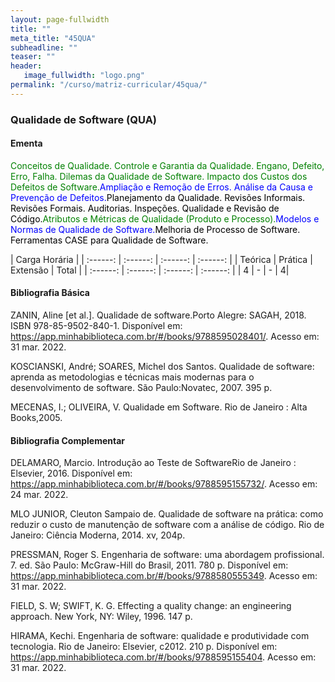 ```yaml
---
layout: page-fullwidth
title: ""
meta_title: "45QUA"
subheadline: ""
teaser: ""
header:
   image_fullwidth: "logo.png"
permalink: "/curso/matriz-curricular/45qua/"
---
```


### **Qualidade de Software (QUA)**

#### **Ementa**

<class style="color: green">Conceitos de Qualidade. Controle e Garantia da Qualidade. Engano, Defeito, Erro, Falha. Dilemas da Qualidade de Software. Impacto dos Custos dos Defeitos de Software.</class><class style="color: blue">Ampliação e Remoção de Erros. Análise da Causa e Prevenção de Defeitos.</class><class style="color: black">Planejamento da Qualidade. Revisões Informais. Revisões Formais. Auditorias. Inspeções. Qualidade e Revisão de Código.</class><class style="color: green">Atributos e Métricas de Qualidade (Produto e Processo).</class><class style="color: blue">Modelos e Normas de Qualidade de Software.</class><class style="color: black">Melhoria de Processo de Software. Ferramentas CASE para Qualidade de Software.</class> 

| Carga Horária | 
| :------: | :------: | :------: | :------: |
| Teórica | Prática | Extensão | Total |
| :------: | :------: | :------: | :------: |
| 4 | - | - | 4|

#### **Bibliografia Básica**

ZANIN, Aline [et al.]. Qualidade de software.Porto Alegre: SAGAH, 2018. ISBN 978-85-9502-840-1. Disponível em: https://app.minhabiblioteca.com.br/#/books/9788595028401/. Acesso em: 31 mar. 2022. 

KOSCIANSKI, André; SOARES, Michel dos Santos. Qualidade de software: aprenda as 
metodologias e técnicas mais modernas para o desenvolvimento de software. São Paulo:Novatec, 2007. 395 p. 

MECENAS, I.; OLIVEIRA, V. Qualidade em Software. Rio de Janeiro : Alta Books,2005.

#### **Bibliografia Complementar**

DELAMARO, Marcio. Introdução ao Teste de SoftwareRio de Janeiro : Elsevier, 2016. Disponível em: https://app.minhabiblioteca.com.br/#/books/9788595155732/. Acesso em: 24 mar. 2022. 

MLO JUNIOR, Cleuton Sampaio de. Qualidade de software na prática: como reduzir o custo de manutenção de software com a análise de código. Rio de Janeiro: Ciência Moderna, 2014. xv, 204p. 

PRESSMAN, Roger S. Engenharia de software: uma abordagem profissional. 7. ed. São Paulo: McGraw-Hill do Brasil, 2011. 780 p. Disponível em: https://app.minhabiblioteca.com.br/#/books/9788580555349. Acesso em: 31 mar. 2022. 

FIELD, S. W; SWIFT, K. G. Effecting a quality change: an engineering approach. New York, NY: Wiley, 1996. 147 p.  

HIRAMA, Kechi. Engenharia de software: qualidade e produtividade com tecnologia. Rio de Janeiro: Elsevier, c2012. 210 p. Disponível em: https://app.minhabiblioteca.com.br/#/books/9788595155404. Acesso em: 31 mar. 2022.